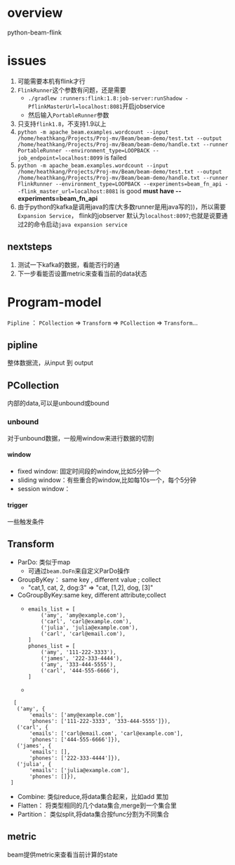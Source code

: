 # overview
python-beam-flink 
# issues
1. 可能需要本机有flink才行
2. `FlinkRunner`这个参数有问题，还是需要
   - ```./gradlew :runners:flink:1.8:job-server:runShadow -PflinkMasterUrl=localhost:8081```开启jobservice
   - 然后输入`PortableRunner`参数
3. 只支持`flink1.8`，不支持1.9以上
4. ```python -m apache_beam.examples.wordcount --input /home/heathkang/Projects/Proj-mv/Beam/beam-demo/test.txt --output /home/heathkang/Projects/Proj-mv/Beam/beam-demo/handle.txt --runner PortableRunner --environment_type=LOOPBACK --job_endpoint=localhost:8099``` is failed
5. ```python -m apache_beam.examples.wordcount --input /home/heathkang/Projects/Proj-mv/Beam/beam-demo/test.txt --output /home/heathkang/Projects/Proj-mv/Beam/beam-demo/handle.txt --runner FlinkRunner --environment_type=LOOPBACK --experiments=beam_fn_api --flink_master_url=localhost:8081``` is good **must have --experiments=beam_fn_api** 
6. 由于python的kafka是调用java的库(大多数runner是用java写的))，所以需要`Expansion Service`， flink的jobserver 默认为`localhost:8097`;也就是说要通过2的命令启动`java expansion service`

## nextsteps
1. 测试一下kafka的数据，看能否行的通
2. 下一步看能否设置metric来查看当前的data状态

# Program-model
`Pipline` ： `PCollection` => `Transform` => `PCollection` => `Transform`...
## pipline
整体数据流，从input 到 output
## PCollection
内部的data,可以是unbound或bound
### unbound
对于unbound数据，一般用window来进行数据的切割
#### window
- fixed window: 固定时间段的window,比如5分钟一个
- sliding window：有些重合的window,比如每10s一个，每个5分钟
- session window：

#### trigger
一些触发条件

## Transform
- ParDo: 类似于map
  - 可通过`beam.DoFn`来自定义ParDo操作
- GroupByKey： same key , different value ; collect
  - "cat,1, cat, 2,  dog:3" => "cat, [1,2], dog, [3]"
- CoGroupByKey:same key, different attribute;collect
  - ```
    emails_list = [
        ('amy', 'amy@example.com'),
        ('carl', 'carl@example.com'),
        ('julia', 'julia@example.com'),
        ('carl', 'carl@email.com'),
    ]
    phones_list = [
        ('amy', '111-222-3333'),
        ('james', '222-333-4444'),
        ('amy', '333-444-5555'),
        ('carl', '444-555-6666'),
    ]
    ``` 
  -  
 ``` 
   [
    ('amy', {
        'emails': ['amy@example.com'],
        'phones': ['111-222-3333', '333-444-5555']}),
    ('carl', {
        'emails': ['carl@email.com', 'carl@example.com'],
        'phones': ['444-555-6666']}),
    ('james', {
        'emails': [],
        'phones': ['222-333-4444']}),
    ('julia', {
        'emails': ['julia@example.com'],
        'phones': []}),
  ]
  ```
- Combine: 类似reduce,将data集合起来，比如add 累加
- Flatten： 将类型相同的几个data集合,merge到一个集合里
- Partition： 类似split,将data集合按func分割为不同集合

## metric
beam提供metric来查看当前计算的state

